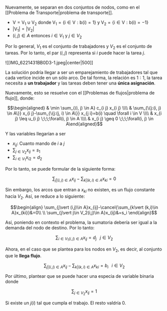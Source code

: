 
Nuevamente, se separan en dos conjuntos de nodos, como en el [[Problema de Transporte|problema de transporte]]. 

- $\mathrm{V}=\mathrm{V}_1\cup \mathrm{V}_2$ donde $\mathrm{V}_1=\{\mathrm{i} \in \mathrm{V}: \mathrm{b}(\mathrm{i})=1\}$ y $\mathrm{V}_2=\{\mathrm{i} \in \mathrm{V}: \mathrm{b}(\mathrm{i})=-1\}$
- $|\mathrm{V}_1|=|\mathrm{V}_2|$
- $(i, j) \in A$ entonces $i \in V_1$ y $j \in V_2$

Por lo general, $V_1$ es el conjunto de trabajadores y $V_2$ es el conjunto de tareas. Por lo tanto, el par $(i,j)$ representa si $i$ puede hacer la tarea $j$. 

![[IMG_6221431BB0D3-1.jpeg|center|500]] 


La solución podría llegar a ser un emparejamiento de trabajadores tal que cada vertice incide en un sólo arco.  De tal forma, la relación es $1:1$,  la tarea necesita a **un trabajador** y las tareas deben tener una **única asignación**. 

Nuevamente, esto se resuelve con el [[Problemas de flujos|problema de flujo]], donde: 

$$\begin{aligned} & \min \sum_{(i, j) \in A} c_{i j} x_{i j} \\\\ & \sum_{\{j:(i, j) \in A\}} x_{i j}-\sum_{\{j:(j, i) \in A\}} x_{j i}=b(i) \quad \forall i \in V \\\\ & x_{i j} \leq u_{i j} \;\;\;\forall(i, j) \in A \\\\ & x_{i j} \geq 0 \;\;\;\forall(i, j) \in A\end{aligned}$$

Y las variables llegarían a ser 

- $x_{ij}$: Cuanto mando de $i$ a $j$
- $\sum_{j\in V_2}x_{ij}=s_1$
- $\sum_{i\in V_1}x_{i2}=d_2$ 

Por lo tanto, se puede formular de la siguiente forma: 

$$\sum_{j\vert (i,j)\in A}x_{ij}-\sum_{k\vert (k,i)\in A}x_{ki}=0$$

Sin embargo, los arcos que entran a $x_{ki}$ no existen, es un flujo constante hacia $V_2$. Así, se reduce a lo siguiente: 

$$\begin{align}
\sum_{j\vert (i,j)\in A}x_{ij}-\cancel{\sum_{k\vert (k,i)\in A}x_{ki}}&=0\\  \\
\sum_{j\vert j\in V_2(i,j)\in A}x_{ij}&=s_i
\end{align}$$

Así, poniendo en contexto el problema, la sumatoria debería ser igual a la demanda del nodo de destino. Por lo tanto: 

$$\sum_{i\in V_1(i,j)\in A}x_{ij}=d_j\;\;\;j\in V_2$$

Ahora, en el caso que se plantea para los nodos en $V_2$, es decir, al conjunto que le **llega flujo**. 

$$\sum_{j\vert (i,j)\in A}x_{ij}-\sum_{k\vert (k,i)\in A}x_{ki}=b_i\;\;\; i\in V_2$$

Por último, plantear que se puede hacer una especia de variable binaria donde

$$\sum_{j\in V_2}x_{ij}=1$$

Si existe un $j(i)$ tal que cumpla el trabajo. El resto valdría $0$. 